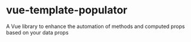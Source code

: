 # vue-template-populator
A Vue library to enhance the automation of methods and computed props based on your data props
